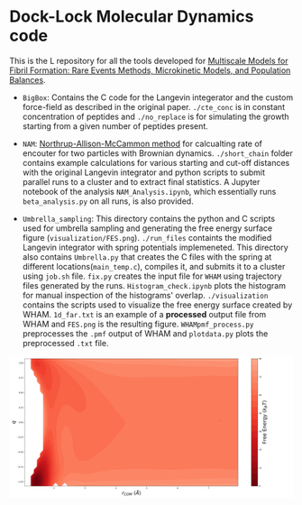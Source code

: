 # Dock-Lock Molecular Dynamics code

This is the L repository for all the tools developed for [Multiscale Models for Fibril Formation: Rare Events Methods, Microkinetic Models, and Population Balances](https://www.mdpi.com/2075-1729/11/6/570).

* `BigBox`: Contains the C code for the Langevin integerator and the custom force-field as described in the original paper. 
`./cte_conc` is in constant concentration of peptides and `./no_replace` is for simulating the growth starting from a given number of peptides present.

* `NAM`: [Northrup-Allison-McCammon method](https://doi.org/10.1063/1.446900) for calcualting rate of encouter for two particles with Brownian dynamics.
`./short_chain` folder contains example calculations for various starting and cut-off distances with the original Langevin integrator and python scripts to submit parallel runs to a cluster and to extract final statistics. A Jupyter notebook of the analysis `NAM_Analysis.ipynb`, which essentially runs `beta_analysis.py` on all runs, is also provided.

* `Umbrella_sampling`: This directory contains the python and C scripts used for umbrella sampling and generating the free energy surface figure (`visualization/FES.png`).
`./run_files` containts the modified Langevin integrator with spring potentials implemeneted. This directory also contains `Umbrella.py` that creates the C files with the spring at different locations(`main_temp.c`), compiles it, and submits it to a cluster using `job.sh` file. `fix.py` creates the input file for `WHAM` using trajectory files generated by the runs. `Histogram_check.ipynb` plots the histogram for manual inspection of the histograms' overlap.
`./visualization` contains the scripts used to visualize the free energy surface created by WHAM. `1d_far.txt` is an example of a **processed** output file from WHAM and `FES.png` is the resulting figure. `WHAMpmf_process.py` preprocesses the `.pmf` output of WHAM and `plotdata.py` plots the preprocessed `.txt` file.

![](./Umbrella_Sampling/visualization/FES.png)

